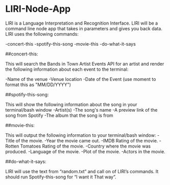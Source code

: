 # LIRI-Node-App

LIRI is a Language Interpretation and Recognition Interface. LIRI will be a command line node app that takes in parameters and gives you back data. LIRI uses the following commands:

-concert-this
-spotify-this-song
-movie-this
-do-what-it-says



##concert-this:

This will search the Bands in Town Artist Events API for an artist and render the following information about each event to the terminal:

-Name of the venue
-Venue location
-Date of the Event (use moment to format this as "MM/DD/YYYY")

##spotify-this-song:

This will show the following information about the song in your terminal/bash window
-Artist(s)
-The song's name
-A preview link of the song from Spotify
-The album that the song is from

##movie-this:

This will output the following information to your terminal/bash window:
-Title of the movie.
-Year the movie came out.
-IMDB Rating of the movie.
-Rotten Tomatoes Rating of the movie.
-Country where the movie was produced.
-Language of the movie.
-Plot of the movie.
-Actors in the movie.

##do-what-it-says:

LIRI will use the text from “random.txt” and call on of LIRI’s commands. It should run Spotify-this-song for “I want it That way”.
